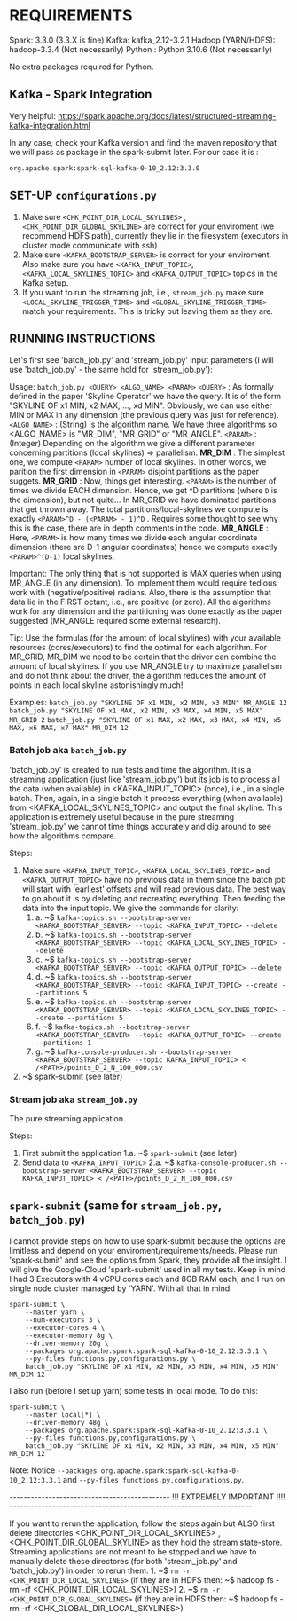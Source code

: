 # REQUIREMENTS

Spark: 3.3.0   (3.3.X is fine)
Kafka: kafka_2.12-3.2.1
Hadoop (YARN/HDFS): hadoop-3.3.4 (Not necessarily)
Python : Python 3.10.6 (Not necessarily)

No extra packages required for Python.


## Kafka - Spark Integration

Very helpful: https://spark.apache.org/docs/latest/structured-streaming-kafka-integration.html

In any case, check your Kafka version and find the maven repository that we will pass
as package in the spark-submit later. For our case it is :

	org.apache.spark:spark-sql-kafka-0-10_2.12:3.3.0


## SET-UP `configurations.py`
 
1. Make sure `<CHK_POINT_DIR_LOCAL_SKYLINES>` , `<CHK_POINT_DIR_GLOBAL_SKYLINE>` are correct for your enviroment (we recommend HDFS path),
currently they lie in the filesystem (executors in cluster mode communicate with ssh)
2. Make sure `<KAFKA_BOOTSTRAP_SERVER>` is correct for your enviroment. Also make sure you have `<KAFKA_INPUT_TOPIC>`, `<KAFKA_LOCAL_SKYLINES_TOPIC>`
and `<KAFKA_OUTPUT_TOPIC>` topics in the Kafka setup.
3. If you want to run the streaming job, i.e., `stream_job.py` make sure `<LOCAL_SKYLINE_TRIGGER_TIME>` and `<GLOBAL_SKYLINE_TRIGGER_TIME>` match
your requirements. This is tricky but leaving them as they are.


## RUNNING INSTRUCTIONS

Let's first see 'batch_job.py' and 'stream_job.py' input parameters (I will use 'batch_job.py' - the same hold for 'stream_job.py'):

Usage: `batch_job.py <QUERY> <ALGO_NAME> <PARAM>`
	`<QUERY>` : As formally defined in the paper 'Skyline Operator' we have the query. It is of the form "SKYLINE OF x1 MIN, x2 MAX, ..., xd MIN".
		Obviously, we can use either MIN or MAX in any dimension (the previous query was just for reference). 
	`<ALGO_NAME>` : (String) is the algorithm name. We have three algorithms so <ALGO_NAME> is "MR_DIM", "MR_GRID" or "MR_ANGLE".
	`<PARAM>` : (Integer) Depending on the algorithm we give a different parameter concerning partitions (local skylines) => parallelism.
		**MR_DIM** : The simplest one, we compute `<PARAM>` number of local skylines. In other words, we parition the first dimension
			in `<PARAM>` disjoint partitions as the paper suggets.
		**MR_GRID** : Now, things get interesting. `<PARAM>` is the number of times we divide EACH dimension. Hence, we get <PARAM>^D
			partitions (where `D` is the dimension), but not quite... In MR_GRID we have dominated partitions that get thrown away.
			The total partitions/local-skylines we compute is exactly `<PARAM>^D - (<PARAM> - 1)^D` . Requires some thought to see
			why this is the case, there are in depth comments in the code.
		**MR_ANGLE** : Here, `<PARAM>` is how many times we divide each angular coordinate dimension (there are D-1 angular coordinates) 
			hence we compute exactly `<PARAM>^(D-1)` local skylines.

Important: The only thing that is not supported is MAX queries when using MR_ANGLE (in any dimension). To implement them would require
tedious work with (negative/positive) radians. Also, there is the assumption that data lie in the FIRST octant, i.e., are positive (or zero).
All the algorithms work for any dimension and the partitioning was done exactly as the paper suggested (MR_ANGLE required some external research).

Tip: Use the formulas (for the amount of local skylines) with your available resources (cores/executors) to find the optimal <PARAM> for each
algorithm. For MR_GRID, MR_DIM we need to be certain that the driver can combine the amount of local skylines. If you use MR_ANGLE try to maximize parallelism
and do not think about the driver, the algorithm reduces the amount of points in each local skyline astonishingly much!

Examples:
	`batch_job.py "SKYLINE OF x1 MIN, x2 MIN, x3 MIN" MR_ANGLE 12`
	`batch_job.py "SKYLINE OF x1 MAX, x2 MIN, x3 MAX, x4 MIN, x5 MAX" MR_GRID 2`
	`batch_job.py "SKYLINE OF x1 MAX, x2 MAX, x3 MAX, x4 MIN, x5 MAX, x6 MAX, x7 MAX" MR_DIM 12`
	

### Batch job aka `batch_job.py` 

'batch_job.py' is created to run tests and time the algorithm. It is a streaming application (just like 'stream_job.py') but its job is to 
process all the data (when available) in <KAFKA_INPUT_TOPIC> (once), i.e., in a single batch. Then, again, in a single batch it process everything 
(when available) from <KAFKA_LOCAL_SKYLINES_TOPIC> and output the final skyline. This application is extremely useful because in the pure streaming
'stream_job.py' we cannot time things accurately and dig around to see how the algorithms compare.

Steps:

1. Make sure `<KAFKA_INPUT_TOPIC>`, `<KAFKA_LOCAL_SKYLINES_TOPIC>` and `<KAFKA_OUTPUT_TOPIC>` have no previous data in them since the batch
job will start with 'earliest' offsets and will read previous data. The best way to go about it is by deleting and recreating everything.
Then feeding the data into the input topic. We give the commands for clarity:
	1. a. ~$ `kafka-topics.sh --bootstrap-server <KAFKA_BOOTSTRAP_SERVER> --topic <KAFKA_INPUT_TOPIC> --delete`
	1. b. ~$ `kafka-topics.sh --bootstrap-server <KAFKA_BOOTSTRAP_SERVER> --topic <KAFKA_LOCAL_SKYLINES_TOPIC> --delete`
	1. c. ~$ `kafka-topics.sh --bootstrap-server <KAFKA_BOOTSTRAP_SERVER> --topic <KAFKA_OUTPUT_TOPIC> --delete`
	1. d. ~$ `kafka-topics.sh --bootstrap-server <KAFKA_BOOTSTRAP_SERVER> --topic <KAFKA_INPUT_TOPIC> --create --partitions 5`
	1. e. ~$ `kafka-topics.sh --bootstrap-server <KAFKA_BOOTSTRAP_SERVER> --topic <KAFKA_LOCAL_SKYLINES_TOPIC> --create --partitions 5`
	1. f. ~$ `kafka-topics.sh --bootstrap-server <KAFKA_BOOTSTRAP_SERVER> --topic <KAFKA_OUTPUT_TOPIC> --create --partitions 1`
	1. g. ~$ `kafka-console-producer.sh --bootstrap-server <KAFKA_BOOTSTRAP_SERVER> --topic KAFKA_INPUT_TOPIC> < /<PATH>/points_D_2_N_100_000.csv`
2. ~$ spark-submit (see later)

### Stream job aka `stream_job.py`

The pure streaming application.

Steps:

1. First submit the application
	1.a. ~$ `spark-submit` (see later)
2. Send data to `<KAFKA_INPUT_TOPIC>`
	2.a. ~$ `kafka-console-producer.sh --bootstrap-server <KAFKA_BOOTSTRAP_SERVER> --topic KAFKA_INPUT_TOPIC> < /<PATH>/points_D_2_N_100_000.csv`

## `spark-submit` (same for `stream_job.py`, `batch_job.py`)

I cannot provide steps on how to use spark-submit because the options are limitless and depend on your enviroment/requirements/needs. Please
run 'spark-submit' and see the options from Spark, they provide all the insight. I will give the Google-Cloud 'spark-submit' used in all my
tests. Keep in mind I had 3 Executors with 4 vCPU cores each and 8GB RAM each, and I run on single node cluster managed by 'YARN'. With all that in mind:

```
spark-submit \
	--master yarn \
	--num-executors 3 \
	--executor-cores 4 \
	--executor-memory 8g \
	--driver-memory 20g \
	--packages org.apache.spark:spark-sql-kafka-0-10_2.12:3.3.1 \
	--py-files functions.py,configurations.py \
	batch_job.py "SKYLINE OF x1 MIN, x2 MIN, x3 MIN, x4 MIN, x5 MIN" MR_DIM 12
```

I also run (before I set up yarn) some tests in local mode. To do this:

```
spark-submit \
	--master local[*] \
	--driver-memory 48g \
	--packages org.apache.spark:spark-sql-kafka-0-10_2.12:3.3.1 \
	--py-files functions.py,configurations.py \
	batch_job.py "SKYLINE OF x1 MIN, x2 MIN, x3 MIN, x4 MIN, x5 MIN" MR_DIM 12
```

Note: Notice `--packages org.apache.spark:spark-sql-kafka-0-10_2.12:3.3.1` and `--py-files functions.py,configurations.py`.

--------------------------------------------- !!! EXTREMELY IMPORTANT !!!! --------------------------------------------------------------------

If you want to rerun the application, follow the steps again but ALSO first delete directories <CHK_POINT_DIR_LOCAL_SKYLINES> ,
<CHK_POINT_DIR_GLOBAL_SKYLINE> as they hold the stream state-store. Streaming applications are not meant to be stopped and we have to manually
delete these directores (for both 'stream_job.py' and 'batch_job.py') in order to rerun them.
	1. ~$ `rm -r <CHK_POINT_DIR_LOCAL_SKYLINES>`    (if they are in HDFS then: ~$ hadoop fs -rm -rf <CHK_POINT_DIR_LOCAL_SKYLINES>)
	2. ~$ `rm -r <CHK_POINT_DIR_GLOBAL_SKYLINES>`   (if they are in HDFS then: ~$ hadoop fs -rm -rf <CHK_GLOBAL_DIR_LOCAL_SKYLINES>)









